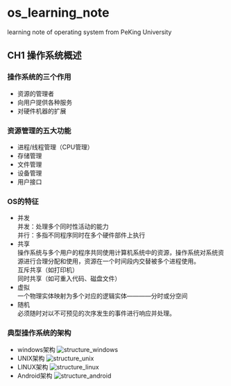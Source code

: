 # os_learning_note
learning note of operating system from PeKing University
## CH1 操作系统概述
### 操作系统的三个作用
* 资源的管理者<br>
* 向用户提供各种服务<br>
* 对硬件机器的扩展<br>
### 资源管理的五大功能
* 进程/线程管理（CPU管理）<br>
* 存储管理<br>
* 文件管理<br>
* 设备管理<br>
* 用户接口<br>
### OS的特征
* 并发<br>
并发：处理多个同时性活动的能力<br>
并行：多指不同程序同时在多个硬件部件上执行
* 共享<br>
操作系统与多个用户的程序共同使用计算机系统中的资源，操作系统对系统资源进行合理分配和使用，资源在一个时间段内交替被多个进程使用。<br>
互斥共享（如打印机）<br>
同时共享（如可重入代码、磁盘文件）<br>
* 虚拟<br>
一个物理实体映射为多个对应的逻辑实体————分时或分空间<br>
* 随机<br>
必须随时对以不可预见的次序发生的事件进行响应并处理。<br>
### 典型操作系统的架构
* windows架构
![structure_windows](https://github.com/sjtujw/os_learning_note/tree/master/img/structure_windows.jpg)
* UNIX架构
![structure_unix](https://github.com/sjtujw/os_learning_note/tree/master/img/structure_unix.jpg)
* LINUX架构
![structure_linux](https://github.com/sjtujw/os_learning_note/tree/master/img/structure_linux.jpg)
* Android架构
![structure_android](https://github.com/sjtujw/os_learning_note/tree/master/img/structure_android.jpg)
